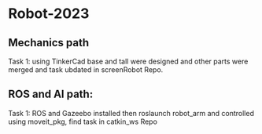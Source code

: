 # Robot-2023

## Mechanics path

Task 1: using TinkerCad base and tall were designed and other parts were merged and task ubdated in screenRobot Repo.



## ROS and AI path:

Task 1: ROS and Gazeebo installed then roslaunch robot_arm and controlled using moveit_pkg, find task in catkin_ws Repo

